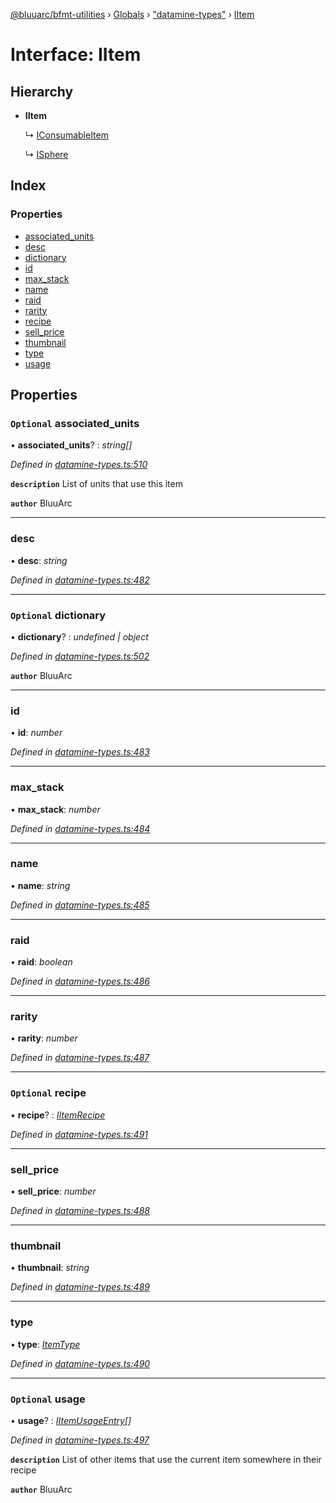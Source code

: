 [@bluuarc/bfmt-utilities](../README.md) › [Globals](../globals.md) › ["datamine-types"](../modules/_datamine_types_.md) › [IItem](_datamine_types_.iitem.md)

# Interface: IItem

## Hierarchy

* **IItem**

  ↳ [IConsumableItem](_datamine_types_.iconsumableitem.md)

  ↳ [ISphere](_datamine_types_.isphere.md)

## Index

### Properties

* [associated_units](_datamine_types_.iitem.md#optional-associated_units)
* [desc](_datamine_types_.iitem.md#desc)
* [dictionary](_datamine_types_.iitem.md#optional-dictionary)
* [id](_datamine_types_.iitem.md#id)
* [max_stack](_datamine_types_.iitem.md#max_stack)
* [name](_datamine_types_.iitem.md#name)
* [raid](_datamine_types_.iitem.md#raid)
* [rarity](_datamine_types_.iitem.md#rarity)
* [recipe](_datamine_types_.iitem.md#optional-recipe)
* [sell_price](_datamine_types_.iitem.md#sell_price)
* [thumbnail](_datamine_types_.iitem.md#thumbnail)
* [type](_datamine_types_.iitem.md#type)
* [usage](_datamine_types_.iitem.md#optional-usage)

## Properties

### `Optional` associated_units

• **associated_units**? : *string[]*

*Defined in [datamine-types.ts:510](https://github.com/BluuArc/bfmt-utilities/blob/master/src/datamine-types.ts#L510)*

**`description`** List of units that use this item

**`author`** BluuArc

___

###  desc

• **desc**: *string*

*Defined in [datamine-types.ts:482](https://github.com/BluuArc/bfmt-utilities/blob/master/src/datamine-types.ts#L482)*

___

### `Optional` dictionary

• **dictionary**? : *undefined | object*

*Defined in [datamine-types.ts:502](https://github.com/BluuArc/bfmt-utilities/blob/master/src/datamine-types.ts#L502)*

**`author`** BluuArc

___

###  id

• **id**: *number*

*Defined in [datamine-types.ts:483](https://github.com/BluuArc/bfmt-utilities/blob/master/src/datamine-types.ts#L483)*

___

###  max_stack

• **max_stack**: *number*

*Defined in [datamine-types.ts:484](https://github.com/BluuArc/bfmt-utilities/blob/master/src/datamine-types.ts#L484)*

___

###  name

• **name**: *string*

*Defined in [datamine-types.ts:485](https://github.com/BluuArc/bfmt-utilities/blob/master/src/datamine-types.ts#L485)*

___

###  raid

• **raid**: *boolean*

*Defined in [datamine-types.ts:486](https://github.com/BluuArc/bfmt-utilities/blob/master/src/datamine-types.ts#L486)*

___

###  rarity

• **rarity**: *number*

*Defined in [datamine-types.ts:487](https://github.com/BluuArc/bfmt-utilities/blob/master/src/datamine-types.ts#L487)*

___

### `Optional` recipe

• **recipe**? : *[IItemRecipe](_datamine_types_.iitemrecipe.md)*

*Defined in [datamine-types.ts:491](https://github.com/BluuArc/bfmt-utilities/blob/master/src/datamine-types.ts#L491)*

___

###  sell_price

• **sell_price**: *number*

*Defined in [datamine-types.ts:488](https://github.com/BluuArc/bfmt-utilities/blob/master/src/datamine-types.ts#L488)*

___

###  thumbnail

• **thumbnail**: *string*

*Defined in [datamine-types.ts:489](https://github.com/BluuArc/bfmt-utilities/blob/master/src/datamine-types.ts#L489)*

___

###  type

• **type**: *[ItemType](../enums/_datamine_types_.itemtype.md)*

*Defined in [datamine-types.ts:490](https://github.com/BluuArc/bfmt-utilities/blob/master/src/datamine-types.ts#L490)*

___

### `Optional` usage

• **usage**? : *[IItemUsageEntry](_datamine_types_.iitemusageentry.md)[]*

*Defined in [datamine-types.ts:497](https://github.com/BluuArc/bfmt-utilities/blob/master/src/datamine-types.ts#L497)*

**`description`** List of other items that use the current item somewhere in their recipe

**`author`** BluuArc
